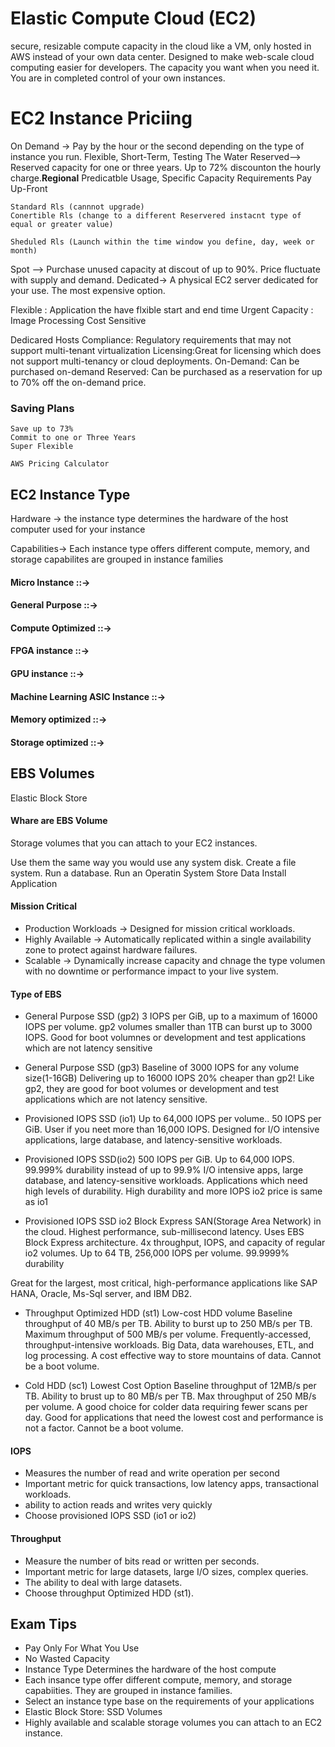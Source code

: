 # Elastic Compute Cloud (EC2)
secure, resizable compute capacity in the cloud
like a VM, only hosted in AWS instead of your own data center.
Designed to make web-scale cloud computing easier for developers.
The capacity you want when you need it.
You are in completed control of your own instances.

# EC2 Instance Priciing 
On Demand -> Pay by the hour or the second depending on the type of instance you run.
    Flexible, Short-Term, Testing The Water
Reserved--> Reserved capacity for one or three years. Up to 72% discounton the hourly charge.**Regional**
    Predicatble Usage, Specific Capacity Requirements 
    Pay Up-Front

    Standard Rls (cannnot upgrade)
    Conertible Rls (change to a different Reservered instacnt type of equal or greater value)

    Sheduled Rls (Launch within the time window you define, day, week or month)


Spot --> Purchase unused capacity at discout of up to 90%. Price fluctuate with supply and demand.
Dedicated-> A physical EC2 server dedicated for your use. The most expensive option.

Flexible : Application the have flxible start and end time
Urgent Capacity : Image Processing
Cost Sensitive

Dedicared Hosts 
    Compliance: Regulatory requirements that may not support multi-tenant virtualization 
    Licensing:Great for licensing which does not support multi-tenancy or cloud deployments.
    On-Demand: Can be purchased on-demand
    Reserved: Can be purchased as a reservation for up to 70% off the on-demand price.

### Saving Plans
    Save up to 73%
    Commit to one or Three Years
    Super Flexible

    AWS Pricing Calculator
    


## EC2 Instance Type
Hardware -> the instance type determines the hardware of the host computer used for your instance

Capabilities-> Each instance type offers different compute, memory, and storage capabilites are grouped in instance families

#### Micro Instance ::->
#### General Purpose ::->
#### Compute Optimized ::->
#### FPGA instance ::->
#### GPU instance ::->
#### Machine Learning ASIC Instance ::->
#### Memory optimized ::->
#### Storage optimized ::->

## EBS Volumes
Elastic Block Store
#### Whare are EBS Volume
Storage volumes that you can attach to your EC2 instances.

Use them the same way you would use any system disk. Create a file system. Run a database.
Run an Operatin System
Store Data
Install Application 

#### Mission Critical
* Production Workloads -> Designed for mission critical workloads.
* Highly Available -> Automatically replicated within a single availability zone to protect against hardware failures.
* Scalable -> Dynamically increase capacity and chnage the type volumen with no downtime or performance impact to your live system.

#### Type of EBS
* General Purpose SSD (gp2)
3 IOPS per GiB, up to a maximum of 16000 IOPS per volume. gp2 volumes smaller than 1TB can burst up to 3000 IOPS. Good for boot volumnes or development and test applications which are not latency sensitive
* General Purpose SSD (gp3)
Baseline of 3000 IOPS for any volume size(1-16GB)
Delivering up to 16000 IOPS
20% cheaper than gp2!
Like gp2, they are good for boot volumes or development and test applications which are not latency sensitive.
* Provisioned IOPS SSD (io1)
Up to 64,000 IOPS per volume.. 50 IOPS per GiB.
User if you neet more than 16,000 IOPS.
Designed for I/O intensive applications, large database, and latency-sensitive workloads.

* Provisioned IOPS SSD(io2)
500 IOPS per GiB.
Up to 64,000 IOPS.
99.999% durability instead of up to 99.9%
I/O intensive apps, large database, and latency-sensitive workloads. Applications which need high levels of durability.
High durability and more IOPS
io2 price is same as io1

* Provisioned IOPS SSD io2 Block Express
SAN(Storage Area Network) in the cloud. 
Highest performance, sub-millisecond latency.
Uses EBS Block Express architecture.
4x throughput, IOPS, and capacity of regular io2 volumes.
Up to 64 TB, 256,000 IOPS per volume.
99.9999% durability

Great for the largest, most critical, high-performance applications like SAP HANA, Oracle, Ms-Sql server, and IBM DB2.

* Throughput Optimized HDD (st1)
Low-cost HDD volume
Baseline throughput of 40 MB/s per TB.
Ability to burst up to 250 MB/s per TB.
Maximum throughput of 500 MB/s per volume.
Frequently-accessed, throughput-intensive workloads. Big Data, data warehouses, ETL, and log processing. A cost effective way to store mountains of data. Cannot be a boot volume.

* Cold HDD (sc1)
Lowest Cost Option
Baseline throughput of 12MB/s per TB.
Ability to brust up to 80 MB/s per TB.
Max throughput of 250 MB/s per volume.
A good choice for colder data requiring fewer scans per day.
Good for applications that need the lowest cost and performance is not a factor.
Cannot be a boot volume.

#### IOPS
* Measures the number of read and write operation per second
* Important metric for quick transactions, low latency apps, transactional workloads.
* ability to action reads and writes very quickly
* Choose provisioned IOPS SSD (io1 or io2)

#### Throughput
* Measure the number of bits read or written per seconds.
* Important metric for large datasets, large I/O sizes, complex queries.
* The ability to deal with large datasets.
* Choose throughput Optimized HDD (st1). 



## Exam Tips
* Pay Only For What You Use
* No Wasted Capacity
* Instance Type Determines the hardware of the host compute
* Each insance type offer different compute, memory, and storage capabiities. They are grouped in instance families.
* Select an instance type base on the requirements of your applications
* Elastic Block Store: SSD Volumes
* Highly available and scalable storage volumes you can attach to an EC2 instance.
